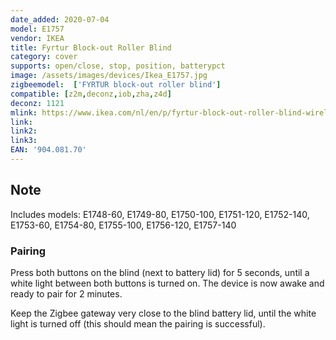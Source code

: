 ```yaml
---
date_added: 2020-07-04
model: E1757
vendor: IKEA
title: Fyrtur Block-out Roller Blind
category: cover
supports: open/close, stop, position, batterypct
image: /assets/images/devices/Ikea_E1757.jpg
zigbeemodel:  ['FYRTUR block-out roller blind']
compatible: [z2m,deconz,iob,zha,z4d]
deconz: 1121
mlink: https://www.ikea.com/nl/en/p/fyrtur-block-out-roller-blind-wireless-battery-operated-grey-90408170/
link: 
link2: 
link3: 
EAN: '904.081.70'
---
```


## Note
Includes models: E1748-60, E1749-80, E1750-100, E1751-120, E1752-140, E1753-60, E1754-80, E1755-100, E1756-120, E1757-140

### Pairing
Press both buttons on the blind (next to battery lid) for 5 seconds, until a white light between both buttons is turned on.
The device is now awake and ready to pair for 2 minutes.

Keep the Zigbee gateway very close to the blind battery lid, until the white light is turned off (this should mean the pairing is successful).
